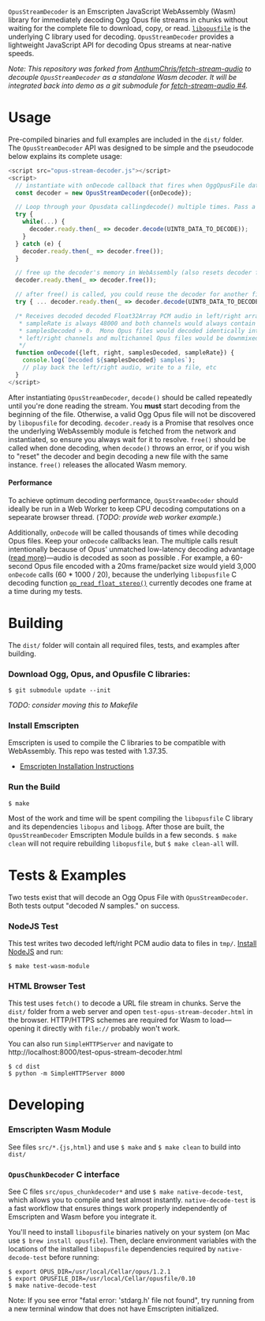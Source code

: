 `OpusStreamDecoder` is an Emscripten JavaScript WebAssembly (Wasm) library for immediately decoding Ogg Opus file streams in chunks without waiting for the complete file to download, copy, or read. [`libopusfile`](https://opus-codec.org/docs/opusfile_api-0.7/index.html) is the underlying C library used for decoding.  `OpusStreamDecoder` provides a lightweight JavaScript API for decoding Opus streams at near-native speeds.

_Note: This repository was forked from [AnthumChris/fetch-stream-audio](https://github.com/AnthumChris/fetch-stream-audio) to decouple `OpusStreamDecoder` as a standalone Wasm decoder.  It will be integrated back into demo as a git submodule for [fetch-stream-audio #4](https://github.com/AnthumChris/fetch-stream-audio/issues/4)._

# Usage

Pre-compiled binaries and full examples are included in the `dist/` folder.  The `OpusStreamDecoder` API was designed to be simple and the pseudocode below explains its complete usage:

```javascript
<script src="opus-stream-decoder.js"></script>
<script>
  // instantiate with onDecode callback that fires when OggOpusFile data is decoded
  const decoder = new OpusStreamDecoder({onDecode});

  // Loop through your Opusdata callingdecode() multiple times. Pass a Uint8Array
  try {
    while(...) {
      decoder.ready.then(_ => decoder.decode(UINT8_DATA_TO_DECODE));
    }
  } catch (e) {
    decoder.ready.then(_ => decoder.free());
  }

  // free up the decoder's memory in WebAssembly (also resets decoder for reuse)
  decoder.ready.then(_ => decoder.free());

  // after free() is called, you could reuse the decoder for another file
  try { ... decoder.ready.then(_ => decoder.decode(UINT8_DATA_TO_DECODE) } ...

  /* Receives decoded decoded Float32Array PCM audio in left/right arrays.
   * sampleRate is always 48000 and both channels would always contain data if
   * samplesDecoded > 0.  Mono Opus files would decoded identically into both
   * left/right channels and multichannel Opus files would be downmixed to 2 channels.
   */
  function onDecode({left, right, samplesDecoded, sampleRate}) {
    console.log(`Decoded ${samplesDecoded} samples`);
    // play back the left/right audio, write to a file, etc
  }
</script>
```

After instantiating `OpusStreamDecoder`, `decode()` should be called repeatedly until you're done reading the stream.  You __must__ start decoding from the beginning of the file.  Otherwise, a valid Ogg Opus file will not be discovered by `libopusfile` for decoding.  `decoder.ready` is a Promise that resolves once the underlying WebAssembly module is fetched from the network and instantiated, so ensure you always wait for it to resolve.  `free()` should be called when done decoding, when `decode()` throws an error, or if you wish to "reset" the decoder and begin decoding a new file with the same instance.  `free()` releases the allocated Wasm memory.

#### Performance
To achieve optimum decoding performance, `OpusStreamDecoder` should ideally be run in a Web Worker to keep CPU decoding computations on a sepearate browser thread. (_TODO: provide web worker example._)

Additionally, `onDecode` will be called thousands of times while decoding Opus files. Keep your `onDecode` callbacks lean.  The multiple calls result intentionally because of Opus' unmatched low-latency decoding advantage ([read more](https://opus-codec.org/comparison/#bitratelatency-comparison))—audio is decoded as soon as possible .  For example, a 60-second Opus file encoded with a 20ms frame/packet size would yield 3,000 `onDecode` calls (60 * 1000 / 20), because the underlying `libopusfile` C decoding function [`op_read_float_stereo()`](https://opus-codec.org/docs/opusfile_api-0.7/group__stream__decoding.html#ga9736f96563500c0978f56f0fd6bdad83) currently decodes one frame at a time during my tests.

# Building

The `dist/` folder will contain all required files, tests, and examples after building.

### Download Ogg, Opus, and Opusfile C libraries:
```
$ git submodule update --init
```

_TODO: consider moving this to Makefile_

### Install Emscripten

Emscripten is used to compile the C libraries to be compatible with WebAssembly.  This repo was tested with 1.37.35.

* [Emscripten Installation Instructions](https://kripken.github.io/emscripten-site/docs/getting_started/downloads.html#installation-instructions)

### Run the Build

```
$ make
```

Most of the work and time will be spent compiling the `libopusfile` C library and its dependencies `libopus` and `libogg`.  After those are built, the `OpusStreamDecoder` Emscripten Module builds in a few seconds.  `$ make clean` will not require rebuilding `libopusfile`, but `$ make clean-all` will.

# Tests & Examples

Two tests exist that will decode an Ogg Opus File with `OpusStreamDecoder`.  Both tests output "decoded _N_ samples." on success.

### NodeJS Test

This test writes two decoded left/right PCM audio data to files in `tmp/`. [Install NodeJS](https://nodejs.org/en/download/) and run:
```
$ make test-wasm-module
```

### HTML Browser Test

This test uses `fetch()` to decode a URL file stream in chunks.  Serve the `dist/` folder from a web server and open `test-opus-stream-decoder.html` in the browser.  HTTP/HTTPS schemes are required for Wasm to load—opening it directly with `file://` probably won't work.

You can also run `SimpleHTTPServer` and navigate to http://localhost:8000/test-opus-stream-decoder.html
```
$ cd dist
$ python -m SimpleHTTPServer 8000
```

# Developing

### Emscripten Wasm Module

See files `src/*.{js,html}` and use `$ make` and `$ make clean` to build into `dist/`

### `OpusChunkDecoder` C interface

See C files `src/opus_chunkdecoder*` and use `$ make native-decode-test`, which allows you to compile and test almost instantly.  `native-decode-test` is a fast workflow that ensures things work properly independently of  Emscripten and Wasm before you integrate it.

You'll need to install `libopusfile` binaries natively on your system (on Mac use `$ brew install opusfile`).  Then, declare environment variables with the locations of the installed `libopusfile` dependencies required by `native-decode-test` before running:
```
$ export OPUS_DIR=/usr/local/Cellar/opus/1.2.1
$ export OPUSFILE_DIR=/usr/local/Cellar/opusfile/0.10
$ make native-decode-test
```

Note: If you see error "fatal error: 'stdarg.h' file not found", try running from a new terminal window that does not have Emscripten initialized.


